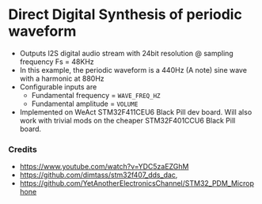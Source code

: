 # Direct Digital Synthesis of periodic waveform 
* Outputs I2S digital audio stream with 24bit resolution @ sampling frequency Fs = 48KHz
* In this example, the periodic waveform is a 440Hz (A note) sine wave  with a harmonic at 880Hz
* Configurable inputs are 
	* Fundamental frequency = `WAVE_FREQ_HZ`
	* Fundamental amplitude = `VOLUME`
* Implemented on WeAct STM32F411CEU6 Black Pill dev board. Will also  work with trivial mods on 
  the cheaper STM32F401CCU6 Black Pill board.
  
### Credits
* https://www.youtube.com/watch?v=YDC5zaEZGhM
* https://github.com/dimtass/stm32f407_dds_dac,
* https://github.com/YetAnotherElectronicsChannel/STM32_PDM_Microphone
